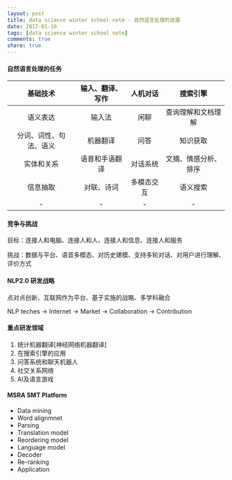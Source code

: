 ```yaml
---
layout: post
title: data science winter school note - 自然语言处理的进展
date: 2017-01-10
tags: [data science winter school note]
comments: true
share: true
---
```



#### 自然语言处理的任务

|    基础技术     | 输入、翻译、写作 | 人机对话  |    搜索引擎    |
| :---------: | :------: | :---: | :--------: |
|    语义表达     |   输入法    |  闲聊   | 查询理解和文档理解  |
| 分词、词性、句法、语义 |   机器翻译   |  问答   |    知识获取    |
|    实体和关系    | 语音和手语翻译  | 对话系统  | 文摘、情感分析、排序 |
|    信息抽取     |  对联、诗词   | 多模态交互 |    语义搜索    |
|      -      |    -     |   -   |     -      |

#### 竞争与挑战

目标：连接人和电脑、连接人和人、连接人和信息、连接人和服务

挑战：数据与平台、语音多模态、对历史建模、支持多轮对话、对用户进行理解、评价方式

#### NLP2.0 研发战略

点对点创新、互联网作为平台、基于实施的战略、多学科融合

NLP teches $\rightarrow$ Internet $\rightarrow$ Market $\rightarrow$ Collaboration $\rightarrow$ Contribution

#### 重点研发领域

1. 统计机器翻译[神经网络机器翻译]
2. 在搜索引擎的应用
3. 问答系统和聊天机器人
4. 社交关系网络
5. AI及语言游戏

#### MSRA SMT Platform

-  Data mining
-  Word alignmnet
-  Parsing
-  Translation model 
-  Reordering model
-  Language model
-  Decoder
-  Re-ranking
-  Application






